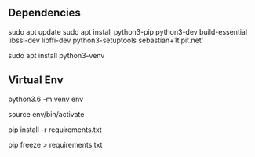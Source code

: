 ## Dependencies 

sudo apt update
sudo apt install python3-pip python3-dev build-essential libssl-dev libffi-dev python3-setuptools sebastian+1tipit.net'

sudo apt install python3-venv

## Virtual Env

python3.6 -m venv env

source env/bin/activate

pip install -r requirements.txt 

pip freeze > requirements.txt